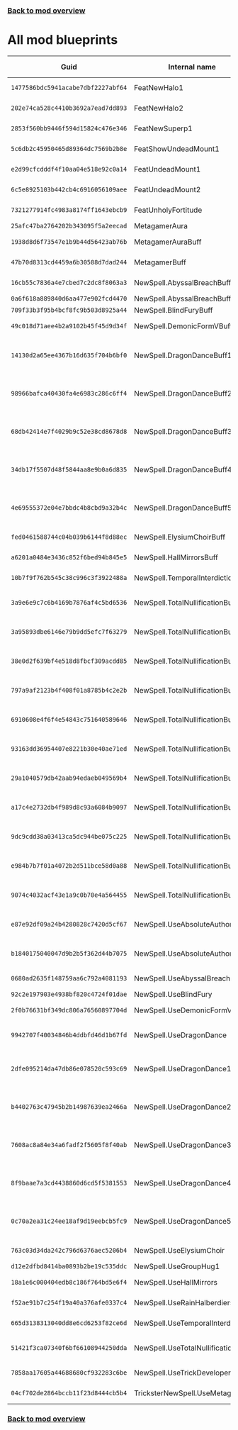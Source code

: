 ### [Back to mod overview](./README.md)

# All mod blueprints

| Guid | Internal name | Display name |
| --- | --- | --- |
| `1477586bdc5941acabe7dbf2227abf64` | FeatNewHalo1 | Divine Champion |
| `202e74ca528c4410b3692a7ead7dd893` | FeatNewHalo2 | Flames of Heaven |
| `2853f560bb9446f594d15824c476e346` | FeatNewSuperp1 | Harmonious Echo |
| `5c6db2c45950465d89364dc7569b2b8e` | FeatShowUndeadMount1 | Undead Mount |
| `e2d99cfcdddf4f10aa04e518e92c0a14` | FeatUndeadMount1 | Undead Mount |
| `6c5e8925103b442cb4c6916056109aee` | FeatUndeadMount2 | Undead Mount |
| `7321277914fc4983a8174ff1643ebcb9` | FeatUnholyFortitude | Unholy Fortitude |
| `25afc47ba2764202b343095f5a2eecad` | MetagamerAura |  |
| `1938d8d6f73547e1b9b44d56423ab76b` | MetagamerAuraBuff | ‘Helpful’ Metagamer |
| `47b70d8313cd4459a6b30588d7dad244` | MetagamerBuff | ‘Helpful’ Metagamer |
| `16cb55c7836a4e7cbed7c2dc8f8063a3` | NewSpell.AbyssalBreachBuff | Abyssal Breach |
| `0a6f618a889840d6aa477e902fcd4470` | NewSpell.AbyssalBreachBuff2 |  |
| `709f33b3f95b4bcf8fc9b503d8925a44` | NewSpell.BlindFuryBuff | Blind Fury |
| `49c018d71aee4b2a9102b45f45d9d34f` | NewSpell.DemonicFormVBuff | Demonic Form V |
| `14130d2a65ee4367b16d635f704b6bf0` | NewSpell.DragonDanceBuff1 | Primordial Dragon Dance (Fire) |
| `98966bafca40430fa4e6983c286c6ff4` | NewSpell.DragonDanceBuff2 | Primordial Dragon Dance (Cold) |
| `68db42414e7f4029b9c52e38cd8678d8` | NewSpell.DragonDanceBuff3 | Primordial Dragon Dance (Lightning) |
| `34db17f5507d48f5844aa8e9b0a6d835` | NewSpell.DragonDanceBuff4 | Primordial Dragon Dance (Acid) |
| `4e69555372e04e7bbdc4b8cbd9a32b4c` | NewSpell.DragonDanceBuff5 | Primordial Dragon Dance (Sonic) |
| `fed0461588744c04b039b6144f8d88ec` | NewSpell.ElysiumChoirBuff | Elysium Choir |
| `a6201a0484e3436c852f6bed94b845e5` | NewSpell.HallMirrorsBuff | Hall of Mirrors |
| `10b7f9f762b545c38c996c3f3922488a` | NewSpell.TemporalInterdictionBuff | Temporal Interdiction |
| `3a9e6e9c7c6b4169b7876af4c5bd6536` | NewSpell.TotalNullificationBuff | Edict of Total Nullification |
| `3a95893dbe6146e79b9dd5efc7f63279` | NewSpell.TotalNullificationBuff1 | Edict of Total Nullification |
| `38e0d2f639bf4e518d8fbcf309acdd85` | NewSpell.TotalNullificationBuff10 | Edict of Total Nullification |
| `797a9af2123b4f408f01a8785b4c2e2b` | NewSpell.TotalNullificationBuff2 | Edict of Total Nullification |
| `6910608e4f6f4e54843c751640589646` | NewSpell.TotalNullificationBuff3 | Edict of Total Nullification |
| `93163dd36954407e8221b30e40ae71ed` | NewSpell.TotalNullificationBuff4 | Edict of Total Nullification |
| `29a1040579db42aab94edaeb049569b4` | NewSpell.TotalNullificationBuff5 | Edict of Total Nullification |
| `a17c4e2732db4f989d8c93a6084b9097` | NewSpell.TotalNullificationBuff6 | Edict of Total Nullification |
| `9dc9cdd38a03413ca5dc944be075c225` | NewSpell.TotalNullificationBuff7 | Edict of Total Nullification |
| `e984b7b7f01a4072b2d511bce58d0a88` | NewSpell.TotalNullificationBuff8 | Edict of Total Nullification |
| `9074c4032acf43e1a9c0b70e4a564455` | NewSpell.TotalNullificationBuff9 | Edict of Total Nullification |
| `e87e92df09a24b4280828c7420d5cf67` | NewSpell.UseAbsoluteAuthority1 | Edict of Absolute Authority |
| `b1840175040047d9b2b5f362d44b7075` | NewSpell.UseAbsoluteAuthority2 | Edict of Absolute Authority |
| `0680ad2635f148759aa6c792a4081193` | NewSpell.UseAbyssalBreach | Abyssal Breach |
| `92c2e197903e4938bf820c4724f01dae` | NewSpell.UseBlindFury | Blind Fury |
| `2f0b76631bf349dc806a76560897704d` | NewSpell.UseDemonicFormV | Demonic Form V |
| `9942707f40034846b4ddbfd46d1b67fd` | NewSpell.UseDragonDance | Primordial Dragon Dance |
| `2dfe095214da47db86e078520c593c69` | NewSpell.UseDragonDance1 | Primordial Dragon Dance (Fire) |
| `b4402763c47945b2b14987639ea2466a` | NewSpell.UseDragonDance2 | Primordial Dragon Dance (Cold) |
| `7608ac8a84e34a6fadf2f5605f8f40ab` | NewSpell.UseDragonDance3 | Primordial Dragon Dance (Lightning) |
| `8f9baae7a3cd4438860d6cd5f5381553` | NewSpell.UseDragonDance4 | Primordial Dragon Dance (Acid) |
| `0c70a2ea31c24ee18af9d19eebcb5fc9` | NewSpell.UseDragonDance5 | Primordial Dragon Dance (Sonic) |
| `763c03d34da242c796d6376aec5206b4` | NewSpell.UseElysiumChoir | Elysium Choir |
| `d12e2dfbd8414ba0893b2be19c535ddc` | NewSpell.UseGroupHug1 | Group Hug |
| `18a1e6c000404edb8c186f764bd5e6f4` | NewSpell.UseHallMirrors | Hall of Mirrors |
| `f52ae91b7c254f19a40a376afe0337c4` | NewSpell.UseRainHalberdiers | Rain of Halberdiers |
| `665d3138313040dd8e6cd6253f82ce6d` | NewSpell.UseTemporalInterdiction | Temporal Interdiction |
| `51421f3ca07340f6bf66108944250dda` | NewSpell.UseTotalNullification | Edict of Total Nullification |
| `7858aa17605a44688680cf932283c6be` | NewSpell.UseTrickDeveloper | Trick Developer |
| `04cf702de2864bccb11f23d8444cb5b4` | TricksterNewSpell.UseMetagamer | ‘Helpful’ Metagamer |

### [Back to mod overview](./README.md)

